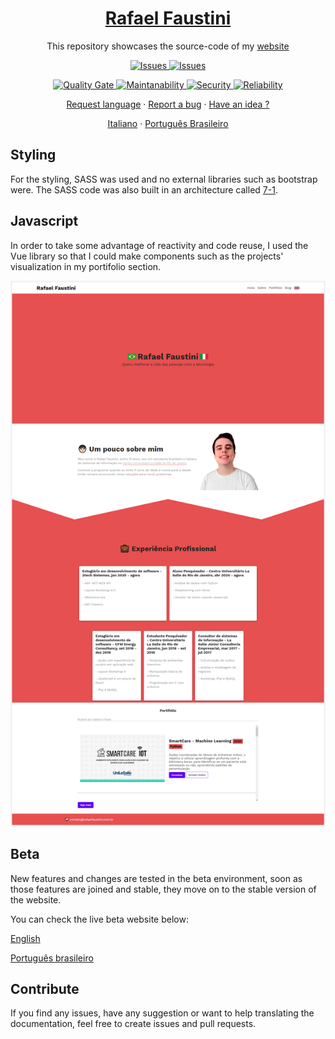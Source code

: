 <a href="https://rafaelfaustini.com.br"><h1 align="center">Rafael Faustini</h1></a>

  <p align="center">
  This repository showcases the source-code of my <a href="https://rafaelfaustini.com.br">website</a></p>

  <p align="center">
     <a href="https://github.com/rafaelfaustini/rafaelfaustini.com.br/issues">
      <img alt="Issues" src="https://img.shields.io/github/issues/rafaelfaustini/rafaelfaustini.com.br?color=f44336" />
    </a>
     <a href="https://github.com/rafaelfaustini/rafaelfaustini.com.br/pulls">
      <img alt="Issues" src="https://img.shields.io/github/issues-pr/rafaelfaustini/rafaelfaustini.com.br?color=f44336" />
    </a>
  </p>
  <p align="center">
    <a href="https://sonarcloud.io/summary/new_code?id=rafaelfaustini_rafaelfaustini.com.br">
      <img alt="Quality Gate" src="https://sonarcloud.io/api/project_badges/measure?project=rafaelfaustini_rafaelfaustini.com.br&metric=alert_status" />
    </a>
    <a href="https://sonarcloud.io/summary/new_code?id=rafaelfaustini_rafaelfaustini.com.br">
      <img alt="Maintanability" src="https://sonarcloud.io/api/project_badges/measure?project=rafaelfaustini_rafaelfaustini.com.br&metric=sqale_rating" />
      </a>
      <a href="https://sonarcloud.io/summary/new_code?id=rafaelfaustini_rafaelfaustini.com.br">
      <img alt="Security" src="https://sonarcloud.io/api/project_badges/measure?project=rafaelfaustini_rafaelfaustini.com.br&metric=security_rating" />
      </a>
      <a href="https://sonarcloud.io/summary/new_code?id=rafaelfaustini_rafaelfaustini.com.br">
      <img alt="Reliability" src="https://sonarcloud.io/api/project_badges/measure?project=rafaelfaustini_rafaelfaustini.com.br&metric=reliability_rating" />
      </a>

  </p>
  <p align="center">
   <a href="https://github.com/rafaelfaustini/rafaelfaustini.com.br/issues/new?assignees=rafaelfaustini&labels=Documentation%2C+Translation&template=new-language-request.md&title=%5Btranslation%5D">Request language</a>
     ·
    <a href="https://github.com/rafaelfaustini/rafaelfaustini.com.br/issues/new?assignees=&labels=Bug+Fix&template=bug_report.md&title=%5Bbugfix%5D">Report a bug</a>
     ·
    <a href="https://github.com/rafaelfaustini/rafaelfaustini.com.br/issues/new?assignees=&labels=feature&template=feature_request.md&title=%5Bfeature%5D">Have an idea ?</a>
  </p>
  <p align="center">
    <a href="/docs/readme_it.md">Italiano</a>
    ·
    <a href="/docs/readme_pt-BR.md">Português Brasileiro</a>
  </p>

## Styling

For the styling, SASS was used and no external libraries such as bootstrap were. The SASS code was also built in an architecture called [7-1](https://github.com/HugoGiraudel/sass-boilerplate). 

## Javascript

In order to take some advantage of reactivity and code reuse, I used the Vue library so that I could make components such as the projects' visualization in my portifolio section.

![Webpage screenshot](img/website1.png)

## Beta

New features and changes are tested in the beta environment, soon as those features are joined and stable, they move on to the stable version of the website.

You can check the live beta website below:

[English](beta.rafaelfaustini.com)

[Português brasileiro](beta.rafaelfaustini.com.br)

## Contribute

If you find any issues, have any suggestion or want to help translating the documentation, feel free to create issues and pull requests.
